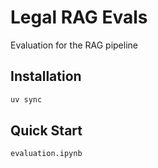 # Legal RAG Evals

Evaluation for the RAG pipeline

## Installation

```bash
uv sync
```

## Quick Start

```bash
evaluation.ipynb
```